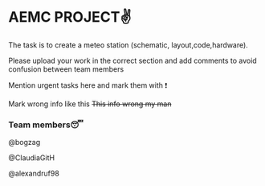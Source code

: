 # AEMC PROJECT:v:
The task is to create a meteo station (schematic, layout,code,hardware). 

Please upload your work in the correct section and add comments to avoid confusion between team members

Mention urgent tasks here and mark them with :exclamation:

Mark wrong info like this  ~~This info wrong my man~~

### Team members:sleeping:

@bogzag

@ClaudiaGitH

@alexandruf98
